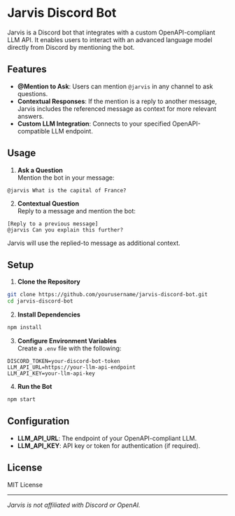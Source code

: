 # Jarvis Discord Bot

Jarvis is a Discord bot that integrates with a custom OpenAPI-compliant LLM API. It enables users to interact with an advanced language model directly from Discord by mentioning the bot.

## Features

- **@Mention to Ask**: Users can mention `@jarvis` in any channel to ask questions.
- **Contextual Responses**: If the mention is a reply to another message, Jarvis includes the referenced message as context for more relevant answers.
- **Custom LLM Integration**: Connects to your specified OpenAPI-compatible LLM endpoint.

## Usage

1. **Ask a Question**  
   Mention the bot in your message:

```
@jarvis What is the capital of France?
```

2. **Contextual Question**  
   Reply to a message and mention the bot:

```
[Reply to a previous message]
@jarvis Can you explain this further?
```

Jarvis will use the replied-to message as additional context.

## Setup

1. **Clone the Repository**

```bash
git clone https://github.com/yourusername/jarvis-discord-bot.git
cd jarvis-discord-bot
```

2. **Install Dependencies**

```bash
npm install
```

3. **Configure Environment Variables**  
   Create a `.env` file with the following:

```
DISCORD_TOKEN=your-discord-bot-token
LLM_API_URL=https://your-llm-api-endpoint
LLM_API_KEY=your-llm-api-key
```

4. **Run the Bot**

```bash
npm start
```

## Configuration

- **LLM_API_URL**: The endpoint of your OpenAPI-compliant LLM.
- **LLM_API_KEY**: API key or token for authentication (if required).

## License

MIT License

---

_Jarvis is not affiliated with Discord or OpenAI._
